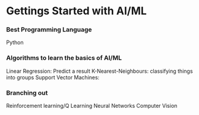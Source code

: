 # Gettings Started with AI/ML

### Best Programming Language
Python

### Algorithms to learn the basics of AI/ML
Linear Regression: Predict a result
K-Nearest-Neighbours: classifying things into groups
Support Vector Machines: 

### Branching out
Reinforcement learning/Q Learning
Neural Networks
Computer Vision